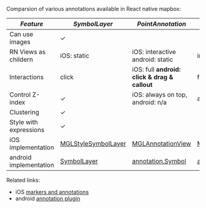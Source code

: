 Comparsion of various annotations available in React native mapbox:

|*Feature*              | *SymbolLayer*      |*PointAnnotation*                     |*MarkerView*             |*CircleLayer*        |
|-----------------------|--------------------|--------------------------------------|-------------------------|---------------------|
|Can use images         | &check;            |                                      |                         |                     |
|RN Views as childern   | iOS: static        |iOS: interactive <br/> android: static|interactive              |                     |
|Interactions           | click              |iOS: full <b/> android: click & drag & callout  |full                     | click          |
|Control Z-index        | &check;            |iOS: always on top, android: n/a      |always on top            | &check;             |
|Clustering             | &check;            |                                      |                         | &check;             |
|Style with expressions | &check;            |                                      |                         | &check;             |
|iOS implementation     | [MGLStyleSymbolLayer](https://docs.mapbox.com/ios/api/maps/5.8.0/Classes/MGLSymbolStyleLayer.html)     |[MGLAnnotationView](https://docs.mapbox.com/ios/api/maps/5.8.0/Classes/MGLAnnotationView.html)                     |[MGLAnnotationView](https://docs.mapbox.com/ios/api/maps/5.8.0/Classes/MGLAnnotationView.html)       |[MGLCircleStyleLayer](https://docs.mapbox.com/ios/api/maps/5.8.0/Classes/MGLCircleStyleLayer.html)       |
|android implementation | [SymbolLayer](https://docs.mapbox.com/android/api/map-sdk/9.0.0/com/mapbox/mapboxsdk/style/layers/SymbolLayer.html)|[annotation.Symbol](https://docs.mapbox.com/android/api/plugins/annotation/0.8.0/com/mapbox/mapboxsdk/plugins/annotation/Symbol.html)|[annotation.Marker](https://docs.mapbox.com/android/api/plugins/markerview/0.4.0/com/mapbox/mapboxsdk/plugins/markerview/MarkerView.html) |[CircleLayer](https://docs.mapbox.com/android/api/map-sdk/9.0.0/com/mapbox/mapboxsdk/style/layers/CircleLayer.html)|


Related links:
* iOS [markers and annotations](https://docs.mapbox.com/ios/maps/overview/markers-and-annotations/)
* android [annotation plugin](https://docs.mapbox.com/android/plugins/overview/annotation/)
